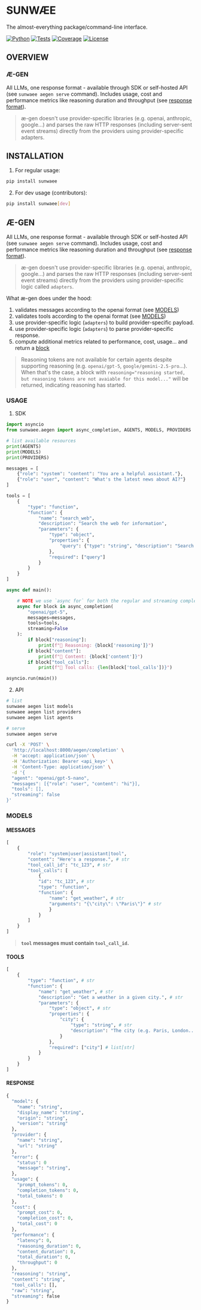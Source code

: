 # SUNWÆE

The almost-everything package/command-line interface.

[![Python](https://img.shields.io/badge/python-3.10+-blue.svg)](https://python.org)
[![Tests](https://img.shields.io/badge/tests-107%20passed-brightgreen.svg)](tests/)
[![Coverage](https://img.shields.io/badge/coverage-100%25-brightgreen.svg)](tests/)
[![License](https://img.shields.io/badge/license-MIT-blue.svg)](LICENSE)

## OVERVIEW

### Æ-GEN

All LLMs, one response format - available through SDK or self-hosted API (see `sunwaee aegen serve` command). Includes usage, cost and performance metrics like reasoning duration and throughput (see [response format](#response)).

> æ-gen doesn't use provider-specific libraries (e.g. openai, anthropic, google...) and parses the raw HTTP responses (including server-sent event streams) directly from the providers using provider-specific adapters.

## INSTALLATION

1. For regular usage:

```bash
pip install sunwaee
```

2. For dev usage (contributors):

```bash
pip install sunwaee[dev]
```

## Æ-GEN

All LLMs, one response format - available through SDK or self-hosted API (see `sunwaee aegen serve` command). Includes usage, cost and performance metrics like reasoning duration and throughput (see [response format](#response)).

> æ-gen doesn't use provider-specific libraries (e.g. openai, anthropic, google...) and parses the raw HTTP responses (including server-sent event streams) directly from the providers using provider-specific logic called `adapters`.

What æ-gen does under the hood:

1. validates messages according to the openai format (see [MODELS](#models))
2. validates tools according to the openai format (see [MODELS](#models))
3. use provider-specific logic (`adapters`) to build provider-specific payload.
4. use provider-specific logic (`adapters`) to parse provider-specific response.
5. compute additional metrics related to performance, cost, usage... and return a [block](#response)

> Reasoning tokens are not available for certain agents despite supporting reasoning (e.g. `openai/gpt-5`, `google/gemini-2.5-pro`...). When that's the case, a block with `reasoning="reasoning started, but reasoning tokens are not avaiable for this model..."` will be returned, indicating reasoning has started.

### USAGE

1. SDK

```python
import asyncio
from sunwaee.aegen import async_completion, AGENTS, MODELS, PROVIDERS

# list available resources
print(AGENTS)
print(MODELS)
print(PROVIDERS)

messages = [
    {"role": "system": "content": "You are a helpful assistant."},
    {"role": "user", "content": "What's the latest news about AI?"}
]

tools = [
    {
        "type": "function",
        "function": {
            "name": "search_web",
            "description": "Search the web for information",
            "parameters": {
                "type": "object",
                "properties": {
                    "query": {"type": "string", "description": "Search query"}
                },
                "required": ["query"]
            }
        }
    }
]

async def main():

    # NOTE we use `async for` for both the regular and streaming completion
    async for block in async_completion(
        "openai/gpt-5",
        messages=messages,
        tools=tools,
        streaming=False
    ):
        if block["reasoning"]:
            print(f"🤔 Reasoning: {block['reasoning']}")
        if block["content"]:
            print(f"💬 Content: {block['content']}")
        if block["tool_calls"]:
            print(f"🔧 Tool calls: {len(block['tool_calls'])}")

asyncio.run(main())
```

2. API

```sh
# list
sunwaee aegen list models
sunwaee aegen list providers
sunwaee aegen list agents

# serve
sunwaee aegen serve

curl -X 'POST' \
  'http://localhost:8000/aegen/completion' \
  -H 'accept: application/json' \
  -H 'Authorization: Bearer <api_key>' \
  -H 'Content-Type: application/json' \
  -d '{
  "agent": "openai/gpt-5-nano",
  "messages": [{"role": "user", "content": "hi"}],
  "tools": [],
  "streaming": false
}'
```

### MODELS

#### MESSAGES

```python
[
    {
        "role": "system|user|assistant|tool",
        "content": "Here's a response.", # str
        "tool_call_id": "tc_123", # str
        "tool_calls": [
            {
            "id": "tc_123", # str
            "type": "function",
            "function": {
                "name": "get_weather", # str
                "arguments": "{\"city\": \"Paris\"}" # str
                }
            }
        ]
    }
]
```

> **`tool` messages must contain `tool_call_id`.**

#### TOOLS

```python
[
    {
        "type": "function", # str
        "function": {
            "name": "get_weather", # str
            "description": "Get a weather in a given city.", # str
            "parameters": {
                "type": "object", # str
                "properties": {
                    "city": {
                        "type": "string", # str
                        "description": "The city (e.g. Paris, London...)" # str
                    }
                },
                "required": ["city"] # list[str]
            }
        }
    }
]
```

#### RESPONSE

```python
{
  "model": {
    "name": "string",
    "display_name": "string",
    "origin": "string",
    "version": "string"
  },
  "provider": {
    "name": "string",
    "url": "string"
  },
  "error": {
    "status": 0
    "message": "string",
  },
  "usage": {
    "prompt_tokens": 0,
    "completion_tokens": 0,
    "total_tokens": 0
  },
  "cost": {
    "prompt_cost": 0,
    "completion_cost": 0,
    "total_cost": 0
  },
  "performance": {
    "latency": 0,
    "reasoning_duration": 0,
    "content_duration": 0,
    "total_duration": 0,
    "throughput": 0
  },
  "reasoning": "string",
  "content": "string",
  "tool_calls": [],
  "raw": "string",
  "streaming": false
}
```
